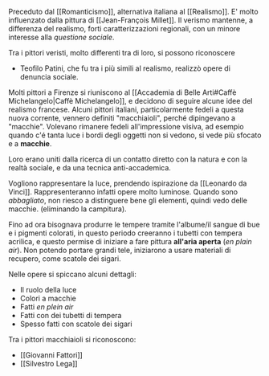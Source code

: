 Preceduto dal [[Romanticismo]], alternativa italiana al [[Realismo]].
E' molto influenzato dalla pittura di [[Jean-François Millet]].
Il verismo mantenne, a differenza del realismo, forti caratterizzazioni regionali, con un minore interesse alla *questione sociale*.

Tra i pittori veristi, molto differenti tra di loro, si possono riconoscere
- Teofilo Patini, che fu tra i più simili al realismo, realizzò opere di denuncia sociale.

Molti pittori a Firenze si riuniscono al [[Accademia di Belle Arti#Caffè Michelangelo|Caffè Michelangelo]], e decidono di seguire alcune idee del realismo francese.
Alcuni pittori italiani, particolarmente fedeli a questa nuova corrente, vennero definiti "macchiaioli", perché dipingevano a "macchie". Volevano rimanere fedeli all'impressione visiva, ad esempio quando c'é tanta luce i bordi degli oggetti non si vedono, si vede più sfocato e a **macchie**.

Loro erano uniti dalla ricerca di un contatto diretto con la natura e con la realtà sociale, e da una tecnica anti-accademica.

Vogliono rappresentare la luce, prendendo ispirazione da [[Leonardo da Vinci]]. Rappresenteranno infatti opere molto luminose.
Quando sono *abbagliato*, non riesco a distinguere bene gli elementi, quindi vedo delle macchie. (eliminando la campitura). 

Fino ad ora bisognava produrre le tempere tramite l'albume/il sangue di bue e i pigmenti colorati, in questo periodo creeranno i tubetti con tempera acrilica, e questo permise di iniziare a fare pittura **all'aria aperta** (*en plain air*).
Non potendo portare grandi tele, iniziarono a usare materiali di recupero, come scatole dei sigari.

Nelle opere si spiccano alcuni dettagli:
- Il ruolo della luce
- Colori a macchie
- Fatti *en plein air*
- Fatti con dei tubetti di tempera
- Spesso fatti con scatole dei sigari

Tra i pittori macchiaioli si riconoscono:
- [[Giovanni Fattori]]
- [[Silvestro Lega]]

